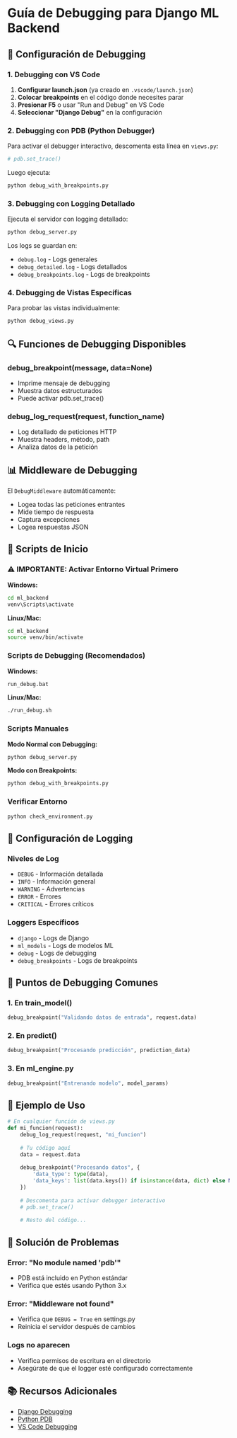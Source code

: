 # Guía de Debugging para Django ML Backend

## 🐛 Configuración de Debugging

### 1. Debugging con VS Code

1. **Configurar launch.json** (ya creado en `.vscode/launch.json`)
2. **Colocar breakpoints** en el código donde necesites parar
3. **Presionar F5** o usar "Run and Debug" en VS Code
4. **Seleccionar "Django Debug"** en la configuración

### 2. Debugging con PDB (Python Debugger)

Para activar el debugger interactivo, descomenta esta línea en `views.py`:
```python
# pdb.set_trace()
```

Luego ejecuta:
```bash
python debug_with_breakpoints.py
```

### 3. Debugging con Logging Detallado

Ejecuta el servidor con logging detallado:
```bash
python debug_server.py
```

Los logs se guardan en:
- `debug.log` - Logs generales
- `debug_detailed.log` - Logs detallados
- `debug_breakpoints.log` - Logs de breakpoints

### 4. Debugging de Vistas Específicas

Para probar las vistas individualmente:
```bash
python debug_views.py
```

## 🔍 Funciones de Debugging Disponibles

### debug_breakpoint(message, data=None)
- Imprime mensaje de debugging
- Muestra datos estructurados
- Puede activar pdb.set_trace()

### debug_log_request(request, function_name)
- Log detallado de peticiones HTTP
- Muestra headers, método, path
- Analiza datos de la petición

## 📊 Middleware de Debugging

El `DebugMiddleware` automáticamente:
- Logea todas las peticiones entrantes
- Mide tiempo de respuesta
- Captura excepciones
- Logea respuestas JSON

## 🚀 Scripts de Inicio

### ⚠️ IMPORTANTE: Activar Entorno Virtual Primero

**Windows:**
```cmd
cd ml_backend
venv\Scripts\activate
```

**Linux/Mac:**
```bash
cd ml_backend
source venv/bin/activate
```

### Scripts de Debugging (Recomendados)

**Windows:**
```cmd
run_debug.bat
```

**Linux/Mac:**
```bash
./run_debug.sh
```

### Scripts Manuales

**Modo Normal con Debugging:**
```bash
python debug_server.py
```

**Modo con Breakpoints:**
```bash
python debug_with_breakpoints.py
```

### Verificar Entorno
```bash
python check_environment.py
```

## 🔧 Configuración de Logging

### Niveles de Log
- `DEBUG` - Información detallada
- `INFO` - Información general
- `WARNING` - Advertencias
- `ERROR` - Errores
- `CRITICAL` - Errores críticos

### Loggers Específicos
- `django` - Logs de Django
- `ml_models` - Logs de modelos ML
- `debug` - Logs de debugging
- `debug_breakpoints` - Logs de breakpoints

## 🎯 Puntos de Debugging Comunes

### 1. En train_model()
```python
debug_breakpoint("Validando datos de entrada", request.data)
```

### 2. En predict()
```python
debug_breakpoint("Procesando predicción", prediction_data)
```

### 3. En ml_engine.py
```python
debug_breakpoint("Entrenando modelo", model_params)
```

## 📝 Ejemplo de Uso

```python
# En cualquier función de views.py
def mi_funcion(request):
    debug_log_request(request, "mi_funcion")
    
    # Tu código aquí
    data = request.data
    
    debug_breakpoint("Procesando datos", {
        'data_type': type(data),
        'data_keys': list(data.keys()) if isinstance(data, dict) else None
    })
    
    # Descomenta para activar debugger interactivo
    # pdb.set_trace()
    
    # Resto del código...
```

## 🚨 Solución de Problemas

### Error: "No module named 'pdb'"
- PDB está incluido en Python estándar
- Verifica que estés usando Python 3.x

### Error: "Middleware not found"
- Verifica que `DEBUG = True` en settings.py
- Reinicia el servidor después de cambios

### Logs no aparecen
- Verifica permisos de escritura en el directorio
- Asegúrate de que el logger esté configurado correctamente

## 📚 Recursos Adicionales

- [Django Debugging](https://docs.djangoproject.com/en/stable/topics/debugging/)
- [Python PDB](https://docs.python.org/3/library/pdb.html)
- [VS Code Debugging](https://code.visualstudio.com/docs/python/debugging)
